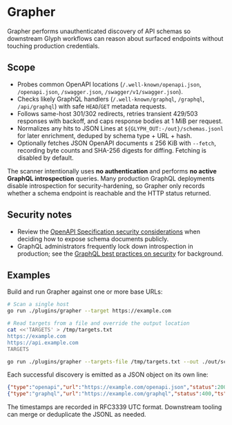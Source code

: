 # Grapher

Grapher performs unauthenticated discovery of API schemas so downstream Glyph workflows can reason about surfaced endpoints without touching production credentials.

## Scope

- Probes common OpenAPI locations (`/.well-known/openapi.json`, `/openapi.json`, `/swagger.json`, `/swagger/v1/swagger.json`).
- Checks likely GraphQL handlers (`/.well-known/graphql`, `/graphql`, `/api/graphql`) with safe `HEAD`/`GET` metadata requests.
- Follows same-host 301/302 redirects, retries transient 429/503 responses with backoff, and caps response bodies at 1 MiB per request.
- Normalizes any hits to JSON Lines at `${GLYPH_OUT:-/out}/schemas.jsonl` for later enrichment, deduped by schema type + URL + hash.
- Optionally fetches JSON OpenAPI documents ≤ 256 KiB with `--fetch`, recording byte counts and SHA-256 digests for diffing. Fetching is disabled by default.

The scanner intentionally uses **no authentication** and performs **no active GraphQL introspection** queries. Many production GraphQL deployments disable introspection for security-hardening, so Grapher only records whether a schema endpoint is reachable and the HTTP status returned.

## Security notes

- Review the [OpenAPI Specification security considerations](https://spec.openapis.org/oas/latest.html#security-considerations) when deciding how to expose schema documents publicly.
- GraphQL administrators frequently lock down introspection in production; see the [GraphQL best practices on security](https://graphql.org/learn/best-practices/#security) for background.

## Examples

Build and run Grapher against one or more base URLs:

```bash
# Scan a single host
go run ./plugins/grapher --target https://example.com

# Read targets from a file and override the output location
cat <<'TARGETS' > /tmp/targets.txt
https://example.com
https://api.example.com
TARGETS

go run ./plugins/grapher --targets-file /tmp/targets.txt --out ./out/schemas.jsonl
```

Each successful discovery is emitted as a JSON object on its own line:

```json
{"type":"openapi","url":"https://example.com/openapi.json","status":200,"ts":"2024-01-01T00:00:00Z"}
{"type":"graphql","url":"https://example.com/graphql","status":400,"ts":"2024-01-01T00:00:01Z"}
```

The timestamps are recorded in RFC3339 UTC format. Downstream tooling can merge or deduplicate the JSONL as needed.
